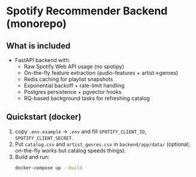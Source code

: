 # Spotify Recommender Backend (monorepo)

## What is included
- FastAPI backend with:
  - Raw Spotify Web API usage (no spotipy)
  - On-the-fly feature extraction (audio-features + artist->genres)
  - Redis caching for playlist snapshots
  - Exponential backoff + rate-limit handling
  - Postgres persistence + pgvector hooks
  - RQ-based background tasks for refreshing catalog

## Quickstart (docker)
1. copy `.env.example` -> `.env` and fill `SPOTIFY_CLIENT_ID`, `SPOTIFY_CLIENT_SECRET`.
2. Put `catalog.csv` and `artist_genres.csv` in `backend/app/data/` (optional; on-the-fly works but catalog speeds things).
3. Build and run:
   ```bash
   docker-compose up --build